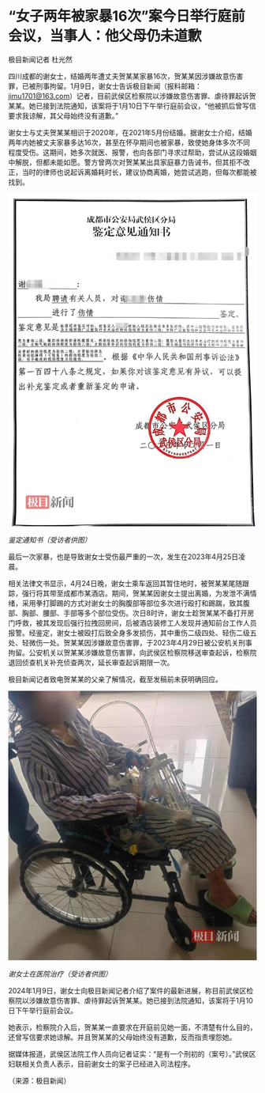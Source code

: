 # “女子两年被家暴16次”案今日举行庭前会议，当事人：他父母仍未道歉

极目新闻记者 杜光然

四川成都的谢女士，结婚两年遭丈夫贺某某家暴16次，贺某某因涉嫌故意伤害罪，已被刑事拘留。1月9日，谢女士告诉极目新闻（报料邮箱：jimu1701@163.com）记者，目前武侯区检察院以涉嫌故意伤害罪、虐待罪起诉贺某某。她已接到法院通知，该案将于1月10日下午举行庭前会议，“他被抓后曾写信要求我谅解，其父母始终没有道歉。”

谢女士与丈夫贺某某相识于2020年，在2021年5月份结婚。据谢女士介绍，结婚两年内她被丈夫家暴多达16次，甚至在怀孕期间也被家暴，致使她身体多次不同程度受伤。这期间，她多次就医、报警，也向各部门寻求过帮助，尝试从这段婚姻中解脱，但都未能如愿。警方曾两次对贺某某出具家庭暴力告诫书，但其拒不改正，当时的律师也说起诉离婚耗时长，建议协商离婚，她尝试逃跑，但每次都能被找到。

![13386252058c29827cbdb8d73277d6a4.jpg](https://raw.githubusercontent.com/qqhsx/qqnews_image/main/2024/01/10/“女子两年被家暴16次”案今日举行庭前会议，当事人：他父母仍未道歉/13386252058c29827cbdb8d73277d6a4.jpg)

 _鉴定通知书（受访者供图）_

最后一次家暴，也是导致谢女士受伤最严重的一次，发生在2023年4月25日凌晨。

相关法律文书显示，4月24日晚，谢女士乘车返回其暂住地时，被贺某某尾随跟踪，强行将其带至成都市某酒店。期间，贺某某因谢女士提出离婚，为发泄不满情绪，采用拳打脚踢的方式对谢女士的胸腹部等部位多次进行殴打和踢踹，致其腹部、胸部、腰部、手部等多个部位受伤。次日8时许，谢女士趁贺某某不备打开房门呼救，被其发现后强行拉拽回房间，后被酒店装修工人发现并通知前台工作人员报警。经鉴定，谢女士被殴打后致全身多发损伤，其中重伤二级四处、轻伤二级五处、轻微伤一处。贺某某因涉嫌故意伤害罪，于2023年4月29日被公安机关刑事拘留。公安机关以贺某某涉嫌故意伤害罪，向武侯区检察院移送审查起诉，检察院退回侦查机关补充侦查两次，延长审查起诉期限一次。

极目新闻记者致电贺某某的父亲了解情况，截至发稿前未获明确回应。

![ca5509eff0b566ab5433250ca1887fd4.jpg](https://raw.githubusercontent.com/qqhsx/qqnews_image/main/2024/01/10/“女子两年被家暴16次”案今日举行庭前会议，当事人：他父母仍未道歉/ca5509eff0b566ab5433250ca1887fd4.jpg)

_谢女士在医院治疗（受访者供图）_

2024年1月9日，谢女士向极目新闻记者介绍了案件的最新进展，称目前武侯区检察院以涉嫌故意伤害罪、虐待罪起诉贺某某。她已接到法院通知，该案将于1月10日下午举行庭前会议。

她表示，检察院介入后，贺某某一直要求在开庭前见她一面，不清楚有什么目的，还曾写信要求她谅解。并且贺某某的父母始终没有道歉，反而指责埋怨她。

据媒体报道，武侯区法院工作人员向记者证实：“是有一个刑初的（案号）。”武侯区妇联相关负责人表示，目前谢女士的案子已经进入司法程序。

（来源：极目新闻）

